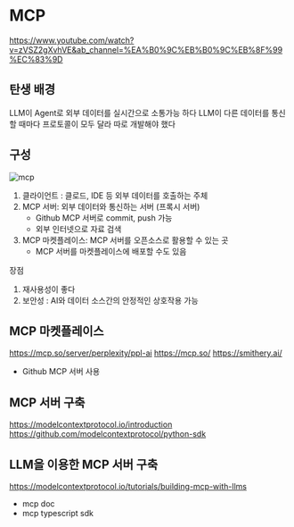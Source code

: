 # MCP

https://www.youtube.com/watch?v=zVSZ2gXvhVE&ab_channel=%EA%B0%9C%EB%B0%9C%EB%8F%99%EC%83%9D

## 탄생 배경
LLM이 Agent로 외부 데이터를 실시간으로 소통가능 하다
LLM이 다른 데이터를 통신할 때마다 프로토콜이 모두 달라 따로 개발해야 했다

## 구성
![mcp](./assets/mcp.png)
1. 클라이언트 : 클로드, IDE 등 외부 데이터를 호출하는 주체
2. MCP 서버: 외부 데이터와 통신하는 서버 (프록시 서버)
    - Github MCP 서버로 commit, push 가능
    - 외부 인터넷으로 자료 검색
3. MCP 마켓플레이스: MCP 서버를 오픈소스로 활용할 수 있는 곳
    - MCP 서버를 마켓플레이스에 배포할 수도 있음
 
장점
1. 재사용성이 좋다
2. 보안성 : AI와 데이터 소스간의 안정적인 상호작용 가능


## MCP 마켓플레이스
https://mcp.so/server/perplexity/ppl-ai
https://mcp.so/
https://smithery.ai/
- Github MCP 서버 사용

## MCP 서버 구축
https://modelcontextprotocol.io/introduction
https://github.com/modelcontextprotocol/python-sdk

## LLM을 이용한 MCP 서버 구축
https://modelcontextprotocol.io/tutorials/building-mcp-with-llms
- mcp doc
- mcp typescript sdk